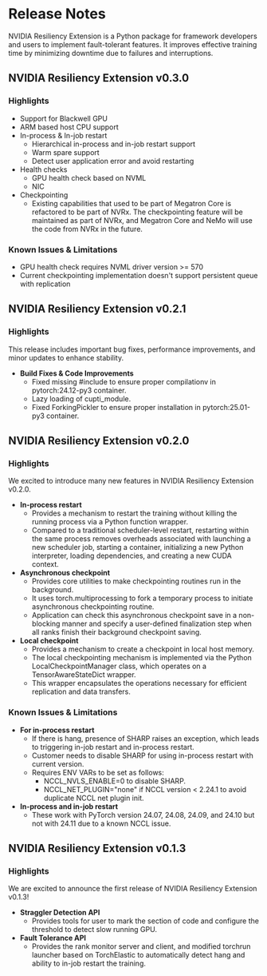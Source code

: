 # Release Notes

NVIDIA Resiliency Extension is a Python package for framework developers and users to implement fault-tolerant features. It improves effective training time by minimizing downtime due to failures and interruptions.

## NVIDIA Resiliency Extension v0.3.0

### Highlights

- Support for Blackwell GPU 
- ARM based host CPU support 
- In-process & In-job restart 
    - Hierarchical in-process and in-job restart support  
    - Warm spare support 
    - Detect user application error and avoid restarting 
- Health checks 
    - GPU health check based on NVML 
    - NIC 
- Checkpointing
    - Existing capabilities that used to be part of Megatron Core is refactored to be part of NVRx. The checkpointing feature will be maintained as part of NVRx, and Megatron Core and NeMo will use the code from NVRx in the future.

### Known Issues & Limitations

- GPU health check requires NVML driver version >= 570 
- Current checkpointing implementation doesn't support persistent queue with replication

## NVIDIA Resiliency Extension v0.2.1

### Highlights

This release includes important bug fixes, performance improvements, and minor updates to enhance stability.

- **Build Fixes & Code Improvements**
    - Fixed missing #include to ensure proper compilationv in pytorch:24.12-py3 container.
    - Lazy loading of cupti_module.
    - Fixed ForkingPickler to ensure proper installation in pytorch:25.01-py3 container.


## NVIDIA Resiliency Extension v0.2.0

### Highlights

We excited to introduce many new features in NVIDIA Resiliency Extension v0.2.0.

- **In-process restart**
    - Provides a mechanism to restart the training without killing the running process via a Python function wrapper.
    - Compared to a traditional scheduler-level restart, restarting within the same process removes overheads associated with launching a new scheduler job, starting a container, initializing a new Python interpreter, loading dependencies, and creating a new CUDA context.
- **Asynchronous checkpoint**
    - Provides core utilities to make checkpointing routines run in the background.
    - It uses torch.multiprocessing to fork a temporary process to initiate asynchronous checkpointing routine. 
    - Application can check this asynchronous checkpoint save in a non-blocking manner and specify a user-defined finalization step when all ranks finish their background checkpoint saving.
- **Local checkpoint**
    - Provides a mechanism to create a checkpoint in local host memory.
    - The local checkpointing mechanism is implemented via the Python LocalCheckpointManager class, which operates on a TensorAwareStateDict wrapper.
    - This wrapper encapsulates the operations necessary for efficient replication and data transfers.

### Known Issues & Limitations

- **For in-process restart**
    - If there is hang, presence of SHARP raises an exception, which leads to triggering in-job restart and in-process restart.
    - Customer needs to disable SHARP for using in-process restart with current version.
    - Requires ENV VARs to be set as follows:
        - NCCL_NVLS_ENABLE=0 to disable SHARP.
        - NCCL_NET_PLUGIN="none" if NCCL version < 2.24.1 to avoid duplicate NCCL net plugin init.
- **In-process and in-job restart**
    - These work with PyTorch version 24.07, 24.08, 24.09, and 24.10 but not with 24.11 due to a known NCCL issue.


## NVIDIA Resiliency Extension v0.1.3

### Highlights

We are excited to announce the first release of NVIDIA Resiliency Extension v0.1.3!

- **Straggler Detection API**
    - Provides tools for user to mark the section of code and configure the threshold to detect slow running GPU.
- **Fault Tolerance API**
    - Provides the rank monitor server and client, and modified torchrun launcher based on TorchElastic to automatically detect hang and ability to in-job restart the training.
